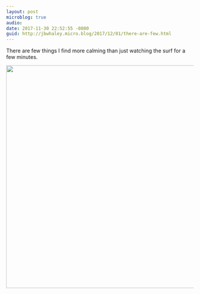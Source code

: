 ```yaml
---
layout: post
microblog: true
audio: 
date: 2017-11-30 22:52:55 -0800
guid: http://jbwhaley.micro.blog/2017/12/01/there-are-few.html
---
```

There are few things I find more calming than just watching the surf for a few minutes.

<img src="http://www.jarrodwhaley.com/uploads/2017/1c4fe302df.jpg" width="600" height="599" />

